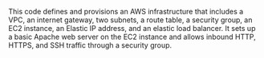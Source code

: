 This code defines and provisions an AWS infrastructure that includes 
a VPC, an internet gateway, two subnets, a route table, a security group, an EC2 instance, an Elastic IP address, and an elastic load balancer.
It sets up a basic Apache web server on the EC2 instance and allows inbound HTTP, HTTPS, and SSH traffic through a security group.
